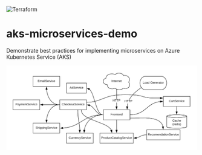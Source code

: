 ![Terraform](https://github.com/SatyKrish/aks-microservices-demo/workflows/Terraform/badge.svg)

# aks-microservices-demo
Demonstrate best practices for implementing microservices on Azure Kubernetes Service (AKS)

![microservices-architecture](./docs/img/architecture-diagram.png)